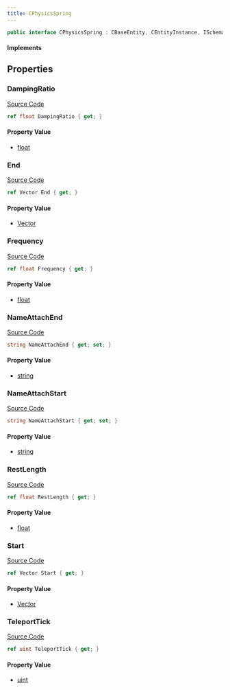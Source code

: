 ```yaml
---
title: CPhysicsSpring
---
```


```csharp
public interface CPhysicsSpring : CBaseEntity, CEntityInstance, ISchemaClass<CEntityInstance>, ISchemaClass<CBaseEntity>, ISchemaClass<CPhysicsSpring>, ISchemaField, ISchemaClass, INativeHandle
```

#### Implements

## Properties

### DampingRatio

[Source Code](https://github.com/swiftly-solution/swiftlys2/blob/main/managed/src/SwiftlyS2.Generated/Schemas/Interfaces/CPhysicsSpring.cs#L19)

```csharp
ref float DampingRatio { get; }
```

#### Property Value

- [float](https://learn.microsoft.com/dotnet/api/system.single)

### End

[Source Code](https://github.com/swiftly-solution/swiftlys2/blob/main/managed/src/SwiftlyS2.Generated/Schemas/Interfaces/CPhysicsSpring.cs#L29)

```csharp
ref Vector End { get; }
```

#### Property Value

- [Vector](/docs/api/shared/natives/vector)

### Frequency

[Source Code](https://github.com/swiftly-solution/swiftlys2/blob/main/managed/src/SwiftlyS2.Generated/Schemas/Interfaces/CPhysicsSpring.cs#L17)

```csharp
ref float Frequency { get; }
```

#### Property Value

- [float](https://learn.microsoft.com/dotnet/api/system.single)

### NameAttachEnd

[Source Code](https://github.com/swiftly-solution/swiftlys2/blob/main/managed/src/SwiftlyS2.Generated/Schemas/Interfaces/CPhysicsSpring.cs#L25)

```csharp
string NameAttachEnd { get; set; }
```

#### Property Value

- [string](https://learn.microsoft.com/dotnet/api/system.string)

### NameAttachStart

[Source Code](https://github.com/swiftly-solution/swiftlys2/blob/main/managed/src/SwiftlyS2.Generated/Schemas/Interfaces/CPhysicsSpring.cs#L23)

```csharp
string NameAttachStart { get; set; }
```

#### Property Value

- [string](https://learn.microsoft.com/dotnet/api/system.string)

### RestLength

[Source Code](https://github.com/swiftly-solution/swiftlys2/blob/main/managed/src/SwiftlyS2.Generated/Schemas/Interfaces/CPhysicsSpring.cs#L21)

```csharp
ref float RestLength { get; }
```

#### Property Value

- [float](https://learn.microsoft.com/dotnet/api/system.single)

### Start

[Source Code](https://github.com/swiftly-solution/swiftlys2/blob/main/managed/src/SwiftlyS2.Generated/Schemas/Interfaces/CPhysicsSpring.cs#L27)

```csharp
ref Vector Start { get; }
```

#### Property Value

- [Vector](/docs/api/shared/natives/vector)

### TeleportTick

[Source Code](https://github.com/swiftly-solution/swiftlys2/blob/main/managed/src/SwiftlyS2.Generated/Schemas/Interfaces/CPhysicsSpring.cs#L31)

```csharp
ref uint TeleportTick { get; }
```

#### Property Value

- [uint](https://learn.microsoft.com/dotnet/api/system.uint32)

